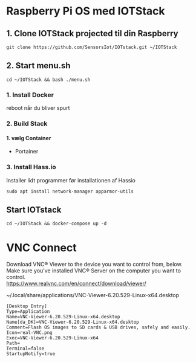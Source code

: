# Raspberry Pi OS med IOTStack 

## 1. Clone IOTStack projected til din Raspberry
```
git clone https://github.com/SensorsIot/IOTstack.git ~/IOTStack
```
## 2. Start menu.sh
```
cd ~/IOTStack && bash ./menu.sh
```
### 1. Install Docker
reboot når du bliver spurt
### 2. Build Stack

#### 1. vælg Container
* Portainer
### 3. Install Hass.io
Installer lidt programmer før installationen af Hassio
```
sudo apt install network-manager apparmor-utils
```


## Start IOTstack
``` 
cd ~/IOTStack && docker-compose up -d
``` 


# VNC Connect
Download VNC® Viewer to the device you want to control from, below. Make sure you've installed VNC® Server on the computer you want to control.  
https://www.realvnc.com/en/connect/download/viewer/


~/.local/share/applications/VNC-Viewer-6.20.529-Linux-x64.desktop
``` 
[Desktop Entry]
Type=Application
Name=VNC-Viewer-6.20.529-Linux-x64.desktop
Name[da_DK]=VNC-Viewer-6.20.529-Linux-x64.desktop
Comment=Flash OS images to SD cards & USB drives, safely and easily.
Icon=real-VNC.png
Exec=VNC-Viewer-6.20.529-Linux-x64
Path=
Terminal=false
StartupNotify=true
``` 
